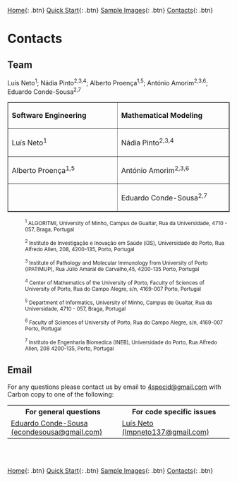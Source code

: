 [Home](https://4specid.github.io){: .btn}
[Quick Start](https://4specid.github.io/tutorial){: .btn}
[Sample Images](https://4specid.github.io/images){: .btn}
[Contacts](https://4specid.github.io/Contacts){: .btn}

# Contacts

## Team
Luís Neto<sup>1</sup>; Nádia Pinto<sup>2,3,4</sup>; Alberto Proença<sup>1,5</sup>; António Amorim<sup>2,3,6</sup>; Eduardo Conde-Sousa<sup>2,7</sup>

<table border="1" cellspacing="0" cellpadding="0">
    <tbody>
        <tr>
            <td width="312" valign="top">
                <p>
                    <strong>Software Engineering</strong>
                </p>
            </td>
            <td width="312" valign="top">
                <p>
                    <strong>Mathematical Modeling</strong>
                </p>
            </td>
        </tr>
        <tr>
            <td width="312" valign="top">
                <p>
                    Luís Neto<sup>1</sup>
                </p>
            </td>
            <td width="312" valign="top">
                <p>
                    Nádia Pinto<sup>2,3,4</sup>
                </p>
            </td>
        </tr>
        <tr>
            <td width="312" valign="top">
                <p>
                    Alberto Proença<sup>1,5</sup>
                </p>
            </td>
            <td width="312" valign="top">
                <p>
                    António Amorim<sup>2,3,6</sup>
                </p>
            </td>
        </tr>
        <tr>
            <td width="312" valign="top">
            </td>
            <td width="312" valign="top">
                <p>
                    Eduardo Conde-Sousa<sup>2,7</sup>
                </p>
            </td>
        </tr>
    </tbody>
</table>



<p style="margin-left: 40px"><small>
	<sup>1</sup> ALGORITMI, University of Minho, Campus de Gualtar, Rua da Universidade, 4710 - 057, Braga, Portugal
</small></p>

<p style="margin-left: 40px">
	<small>
		<sup>2</sup> Instituto de Investigação e Inovação em Saúde (i3S), Universidade do Porto, Rua Alfredo Allen, 208, 4200-135, Porto, Portugal
	</small>
</p>

<p style="margin-left: 40px">
	<small>
		<sup>3</sup> Institute of Pathology and Molecular Immunology from University of Porto (IPATIMUP), Rua Júlio Amaral de Carvalho,45, 4200-135 Porto, Portugal
	</small>
</p>

<p style="margin-left: 40px">
	<small>
		<sup>4</sup> Center of Mathematics of the University of Porto, Faculty of Sciences of University of Porto, Rua do Campo Alegre, s/n, 4169-007 Porto, Portugal 
	</small>
</p>

<p style="margin-left: 40px">
	<small>
		<sup>5</sup> Department of Informatics, University of Minho, Campus de Gualtar, Rua da Universidade, 4710 - 057, Braga, Portugal
	</small>
</p>

<p style="margin-left: 40px">
	<small>
		<sup>6</sup> Faculty of Sciences of University of Porto, Rua do Campo Alegre, s/n, 4169-007 Porto, Portugal
	</small>
</p>

<p style="margin-left: 40px">
	<small>
		<sup>7</sup> Instituto de Engenharia Biomedica (INEB), Universidade do Porto, Rua Alfredo Allen, 208 4200-135, Porto, Portugal
	</small>
</p>

## Email

For any questions please contact us by email to <a href="mailto:4specid@gmail.com">4specid@gmail.com</a> with Carbon copy to one of the following:

<table style="width:100%">
  <tr>
    <th>For general questions</th>
    <th>For code specific issues</th>
  </tr>
  <tr>
	<td width="50%">		
		<a href="mailto:econdesousa@gmail.com">Eduardo Conde-Sousa (econdesousa@gmail.com)</a>
	</td>
	<td width="50%">
		<a href="mailto:lmpneto137@gmail.com">Luís Neto (lmpneto137@gmail.com)</a> 
	</td>
  </tr>
  
</table>

<!---
<a href="mailto:4specid@gmail.com">4specid@gmail.com</a>, or <a href="mailto:econdesousa@gmail.com">econdesousa@gmail.com</a>
--->

<br/><br/>


[Home](https://4specid.github.io){: .btn}
[Quick Start](https://4specid.github.io/tutorial){: .btn}
[Sample Images](https://4specid.github.io/images){: .btn}
[Contacts](https://4specid.github.io/Contacts){: .btn}